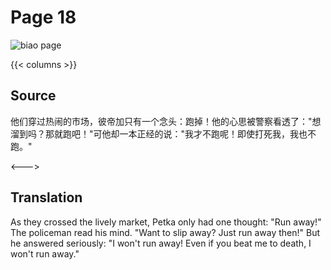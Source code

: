 # Page 18

 ![biao page](./../../../images/biao/seifert0726_biao_0023_018.jpg)

{{< columns >}}

## Source

他们穿过热闹的市场，彼帝加只有一个念头：跑掉！他的心思被警察看透了："想溜到吗？那就跑吧！"可他却一本正经的说："我才不跑呢！即使打死我，我也不跑。"

<--->

## Translation

As they crossed the lively market, Petka only had one thought: "Run away!" The policeman read his mind. "Want to slip away? Just run away then!" But he answered seriously: "I won't run away! Even if you beat me to death, I won't run away."